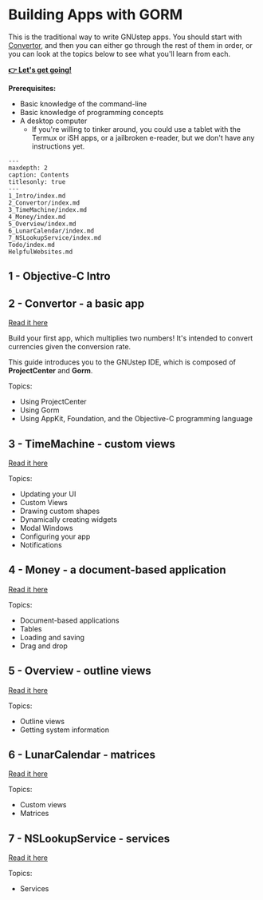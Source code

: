 # Building Apps with GORM

This is the traditional way to write GNUstep apps. You should start with [Convertor](2_Convertor/2.1.md), and then you can either go through the rest of them in order, or you can look at the topics below to see what you'll learn from each.

[**👉 Let's get going!**](2_Convertor/2.1.md)

**Prerequisites:**  
* Basic knowledge of the command-line
* Basic knowledge of programming concepts
* A desktop computer
    * If you're willing to tinker around, you could use a tablet with the Termux or iSH apps, or a jailbroken e-reader, but we don't have any instructions yet.

```{toctree}
---
maxdepth: 2
caption: Contents
titlesonly: true
---
1_Intro/index.md
2_Convertor/index.md
3_TimeMachine/index.md
4_Money/index.md
5_Overview/index.md
6_LunarCalendar/index.md
7_NSLookupService/index.md
Todo/index.md
HelpfulWebsites.md
```

## 1 - Objective-C Intro

## 2 - Convertor - a basic app

[Read it here](2_Convertor/2.1.md)

Build your first app, which multiplies two numbers! It's intended to convert currencies given the conversion rate.

This guide introduces you to the GNUstep IDE, which is composed of **ProjectCenter** and **Gorm**.

Topics:
* Using ProjectCenter
* Using Gorm
* Using AppKit, Foundation, and the Objective-C programming language

## 3 - TimeMachine - custom views

[Read it here](3_TimeMachine/3.1.md)

Topics:
* Updating your UI
* Custom Views
* Drawing custom shapes
* Dynamically creating widgets
* Modal Windows
* Configuring your app
* Notifications

## 4 - Money - a document-based application

[Read it here](4_Money/index.md)

Topics:
* Document-based applications
* Tables
* Loading and saving
* Drag and drop

## 5 - Overview - outline views

[Read it here](5_Overview/index.md)

Topics:
* Outline views
* Getting system information

## 6 - LunarCalendar - matrices

[Read it here](6_LunarCalendar/index.md)

Topics:
* Custom views
* Matrices

## 7 - NSLookupService - services

[Read it here](7_NSLookupService/index.md)

Topics:
* Services

